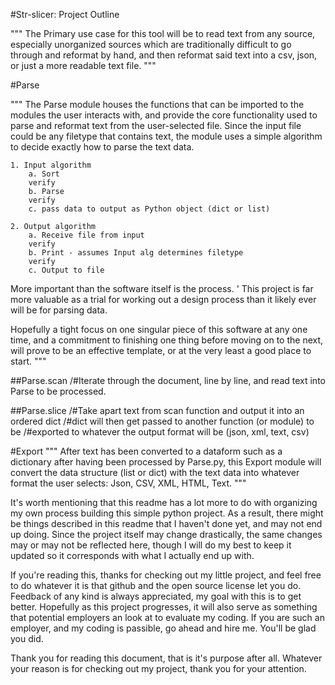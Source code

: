 #Str-slicer: Project Outline


""" The Primary use case for this tool will be to read text from any source,
especially unorganized sources which are traditionally difficult to go
 through and reformat by hand, and then reformat said text into a csv, json,
 or just a more readable text file.
"""

#Parse

"""
The Parse module houses the functions that can be  imported
to the modules the user interacts with, and provide the core
functionality used to parse and reformat text from 
the user-selected file. Since the input file could be any
filetype that contains text, the module uses a simple 
algorithm to decide exactly how to parse the text data.

    1. Input algorithm
        a. Sort
        verify
        b. Parse
        verify
        c. pass data to output as Python object (dict or list)

    2. Output algorithm
        a. Receive file from input
        verify
        b. Print - assumes Input alg determines filetype
        verify
        c. Output to file


More important than the software itself is the process. '
This project is far more valuable as a trial for working 
out a design process than it likely ever will be for 
parsing data. 

Hopefully a tight focus on one singular 
piece of this software at any one time, and a commitment 
to finishing one thing before moving on to the next, 
will prove to be an effective template, or at the very 
least a good place to start.
"""

##Parse.scan
/#Iterate through the document, line by line, and read text into Parse to be
processed.


##Parse.slice
/#Take apart text from scan function and output it into an ordered dict
/#dict will then get passed to another function (or module) to be
/#exported to whatever the output format will be (json, xml, text, csv)


#Export
"""
After text has been converted to a dataform such as a dictionary after
having been processed by Parse.py, this Export module will convert the 
data structure (list or dict) with the text data into
whatever format the user selects: Json, CSV, XML, HTML, Text.
"""

It's worth mentioning that this readme has a lot more to do with organizing my
own process building this simple python project. As a result, there might be
things described in this readme that I haven't done yet, and may not end up
doing. Since the project itself may change drastically, the same changes may or
may not be reflected here, though I will do my best to keep it updated so it
corresponds with what I actually end up with.

If you're reading this, thanks for checking out my little project, and feel free
to do whatever it is that github and the open source license let you do.
Feedback of any kind is always appreciated, my goal with this is to get better.
Hopefully as this project progresses, it will also serve as something that
potential employers an look at to evaluate my coding. If you are such an
employer, and my coding is passible, go ahead and hire me. You'll be glad you did.

Thank you for reading this document, that is it's purpose after all. Whatever
your reason is for checking out my project, thank you for your attention.
